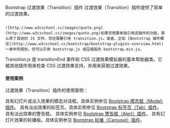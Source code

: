  Bootstrap 过渡效果（Transition）插件
 过渡效果（Transition）插件提供了简单的过渡效果。

 
```

![http://www.w3cschool.cc/images/quote.png](http://www.w3cschool.cc/images/quote.png)如果您想要单独引用该插件的功能，那么除了其他的 JS 文件，您还需要引用 transition.js。或者，正如 [Bootstrap 插件概览](http://www.w3cschool.cc/bootstrap/bootstrap-plugins-overview.html) 一章中所提到，您可以引用 bootstrap.js 或压缩版的 bootstrap.min.js。
```
 Transition.js 是 transitionEnd 事件和 CSS 过渡效果模拟器的基本帮助器类。它被其他插件用来检查 CSS 过渡效果支持，并用来获取过渡效果。

 
#### 使用案例

 过渡效果（Transition）插件的使用案例：

 
具有幻灯片或淡入效果的模态对话框。具体实例参见 [Bootstrap 模态框（Modal）插件](http://www.w3cschool.cc/bootstrap/bootstrap-modal-plugin.html)。
 具有淡出效果的标签页。具体实例参见 [Bootstrap 标签页（Tab）插件](http://www.w3cschool.cc/bootstrap/bootstrap-tab-plugin.html)。
 具有淡出效果的警告框。 具体实例参见 [Bootstrap 警告框（Alert）插件](http://www.w3cschool.cc/bootstrap/bootstrap-alert-plugin.html)。
 具有幻灯片效果的轮播板。具体实例参见 [Bootstrap 轮播（Carousel）插件](http://www.w3cschool.cc/bootstrap/bootstrap-carousel-plugin.html)。
 


